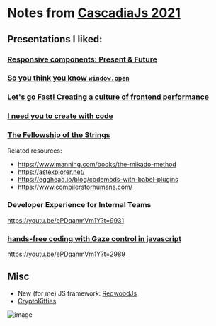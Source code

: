 # Notes from [CascadiaJs 2021](https://2021.cascadiajs.com/)




## Presentations I liked:

### [Responsive components: Present & Future](https://jdsteinbach.com/responsive-components/#/6)

### [So you think you know `window.open`](https://cascadiajs-window-open.netlify.app/act-i)

### [Let's go Fast! Creating a culture of frontend performance](https://speakerdeck.com/andrewhao/cascadiajs-2021-creating-a-culture-of-frontend-performance)

### [I need you to create with code](https://github.com/romellogoodman/library/blob/main/slides/I%20Need%20You%20to%20Create%20with%20Code.pdf)

### [The Fellowship of the Strings](https://www.betaorbust.com/presentations/The_Fellowship_of_the_String__Jacques_Favreau__CascadiaJS2021.pdf)
Related resources:
* https://www.manning.com/books/the-mikado-method
* https://astexplorer.net/
* https://egghead.io/blog/codemods-with-babel-plugins	
* https://www.compilersforhumans.com/

### Developer Experience for Internal Teams
https://youtu.be/ePDqanmVm1Y?t=9931

### [hands-free coding with Gaze control in javascript](https://github.com/charliegerard/gaze-detection)
https://youtu.be/ePDqanmVm1Y?t=2989

## Misc
* New (for me) JS framework: [RedwoodJs](https://redwoodjs.com/)
* [CryptoKitties](https://www.cryptokitties.co/)

![image](https://user-images.githubusercontent.com/12233785/140425112-9dcc7d60-e330-42d1-83cb-9ccd88615f48.png)

